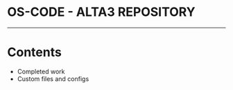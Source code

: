 # OS-CODE - ALTA3 REPOSITORY
----------------------------
# Contents
* Completed work
* Custom files and configs
